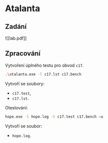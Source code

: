 # Atalanta

## Zadání
![[lab.pdf]]

## Zpracování
Vytvoření úplného testu pro obvod `c17`.
```bash
.\atalanta.exe -l c17.lst c17.bench
```
Vytvoří se soubory:
- `c17.test`,
- `c17.lst`.

Otestování:
```bash
hope.exe -l hope.log -t c17.test c17.bench –u
```
Vytvoří se soubor:
- `hope.log`.